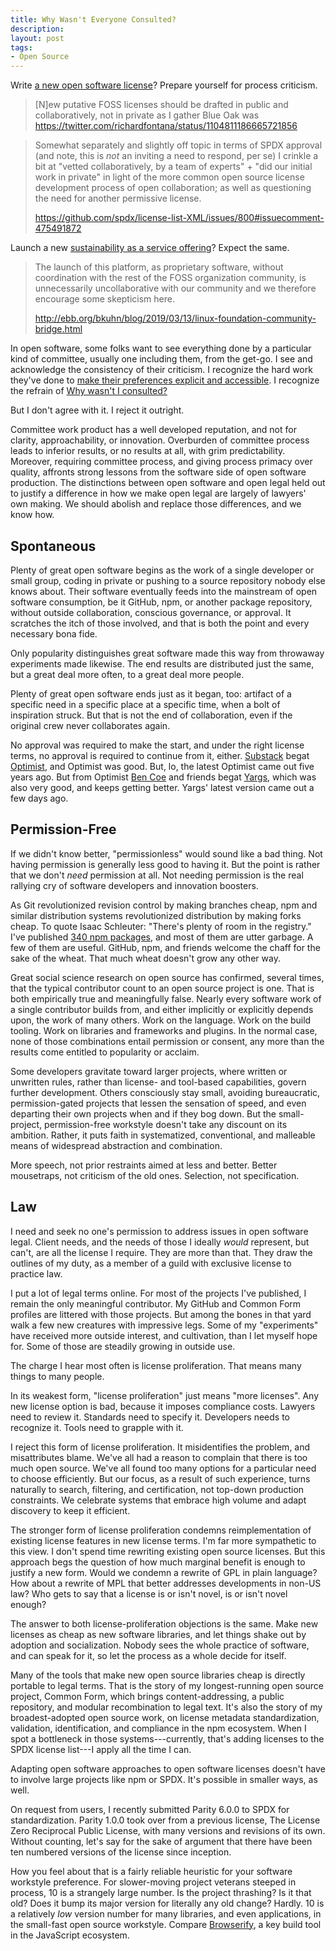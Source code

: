 ```yaml
---
title: Why Wasn't Everyone Consulted?
description:
layout: post
tags:
- Open Source
---
```


Write [a new open software license](https://blueoakcouncil.org/license/1.0.0.html)?  Prepare yourself for process criticism.

> [N]ew putative FOSS licenses should be drafted in public and collaboratively, not in private as I gather Blue Oak was
> <https://twitter.com/richardfontana/status/1104811186665721856>

> Somewhat separately and slightly off topic in terms of SPDX approval (and note, this is *not* an inviting a need to respond, per se) I crinkle a bit at "vetted collaboratively, by a team of experts" + "did our initial work in private" in light of the more common open source license development process of open collaboration; as well as questioning the need for another permissive license.
>
> <https://github.com/spdx/license-list-XML/issues/800#issuecomment-475491872>

Launch a new [sustainability as a service offering](https://communitybridge.org/)?  Expect the same.

> The launch of this platform, as proprietary software, without coordination with the rest of the FOSS organization community, is unnecessarily uncollaborative with our community and we therefore encourage some skepticism here.
>
> <http://ebb.org/bkuhn/blog/2019/03/13/linux-foundation-community-bridge.html>

In open software, some folks want to see everything done by a particular kind of committee, usually one including them, from the get-go.  I see and acknowledge the consistency of their criticism.  I recognize the hard work they've done to [make their preferences explicit and accessible](https://github.com/richardfontana/hbr/blob/master/HBR.md).  I recognize the refrain of [Why wasn't I consulted?](https://youtu.be/m0rakUuPXFM?t=746)

But I don't agree with it.  I reject it outright.

Committee work product has a well developed reputation, and not for clarity, approachability, or innovation.  Overburden of committee process leads to inferior results, or no results at all, with grim predictability.  Moreover, requiring committee process, and giving process primacy over quality, affronts strong lessons from the software side of open software production.  The distinctions between open software and open legal held out to justify a difference in how we make open legal are largely of lawyers' own making.  We should abolish and replace those differences, and we know how.

## Spontaneous

Plenty of great open software begins as the work of a single developer or small group, coding in private or pushing to a source repository nobody else knows about.  Their software eventually feeds into the mainstream of open software consumption, be it GitHub, npm, or another package repository, without outside collaboration, conscious governance, or approval.  It scratches the itch of those involved, and that is both the point and every necessary bona fide.

Only popularity distinguishes great software made this way from throwaway experiments made likewise.  The end results are distributed just the same, but a great deal more often, to a great deal more people.

Plenty of great open software ends just as it began, too: artifact of a specific need in a specific place at a specific time, when a bolt of inspiration struck.  But that is not the end of collaboration, even if the original crew never collaborates again.

No approval was required to make the start, and under the right license terms, no approval is required to continue from it, either.  [Substack](http://substack.net/) begat [Optimist](https://www.npmjs.com/packages/optimist), and Optimist was good.  But, lo, the latest Optimist came out five years ago.  But from Optimist [Ben Coe](https://github.com/bcoe) and friends begat [Yargs](https://www.npmjs.com/packages/yargs), which was also very good, and keeps getting better.  Yargs' latest version came out a few days ago.

## Permission-Free

If we didn't know better, "permissionless" would sound like a bad thing.  Not having permission is generally less good to having it.  But the point is rather that we don't _need_ permission at all.  Not needing permission is the real rallying cry of software developers and innovation boosters.

As Git revolutionized revision control by making branches cheap, npm and similar distribution systems revolutionized distribution by making forks cheap.  To quote Isaac Schleuter: "There's plenty of room in the registry."  I've published [340 npm packages](https://npmjs.com/~kemitchell), and most of them are utter garbage.  A few of them are useful.  GitHub, npm, and friends welcome the chaff for the sake of the wheat.  That much wheat doesn't grow any other way.

Great social science research on open source has confirmed, several times, that the typical contributor count to an open source project is one.  That is both empirically true and meaningfully false.  Nearly every software work of a single contributor builds from, and either implicitly or explicitly depends upon, the work of many others.  Work on the language.  Work on the build tooling.  Work on libraries and frameworks and plugins.  In the normal case, none of those combinations entail permission or consent, any more than the results come entitled to popularity or acclaim.

Some developers gravitate toward larger projects, where written or unwritten rules, rather than license- and tool-based capabilities, govern further development.  Others consciously stay small, avoiding bureaucratic, permission-gated projects that lessen the sensation of speed, and even departing their own projects when and if they bog down.  But the small-project, permission-free workstyle doesn't take any discount on its ambition.  Rather, it puts faith in systematized, conventional, and malleable means of widespread abstraction and combination.

More speech, not prior restraints aimed at less and better.  Better mousetraps, not criticism of the old ones.  Selection, not specification.

## Law

I need and seek no one's permission to address issues in open software legal.  Client needs, and the needs of those I ideally _would_ represent, but can't,  are all the license I require.  They are more than that.  They draw the outlines of my duty, as a member of a guild with exclusive license to practice law.

I put a lot of legal terms online.  For most of the projects I've published, I remain the only meaningful contributor.  My GitHub and Common Form profiles are littered with those projects.  But among the bones in that yard walk a few new creatures with impressive legs.  Some of my "experiments" have received more outside interest, and cultivation, than I let myself hope for.  Some of those are steadily growing in outside use.

The charge I hear most often is license proliferation.  That means many things to many people.

In its weakest form, "license proliferation" just means "more licenses".  Any new license option is bad, because it imposes compliance costs.  Lawyers need to review it.  Standards need to specify it.  Developers needs to recognize it.  Tools need to grapple with it.

I reject this form of license proliferation.  It misidentifies the problem, and misattributes blame.  We've all had a reason to complain that there is too much open source.  We've all found too many options for a particular need to choose efficiently.  But our focus, as a result of such experience, turns naturally to search, filtering, and certification, not top-down production constraints.  We celebrate systems that embrace high volume and adapt discovery to keep it efficient.

The stronger form of license proliferation condemns reimplementation of existing license features in new license terms.  I'm far more sympathetic to this view.  I don't spend time rewriting existing open source licenses.  But this approach begs the question of how much marginal benefit is enough to justify a new form.  Would we condemn a rewrite of GPL in plain language?  How about a rewrite of MPL that better addresses developments in non-US law?  Who gets to say that a license is or isn't novel, is or isn't novel enough?

The answer to both license-proliferation objections is the same.  Make new licenses as cheap as new software libraries, and let things shake out by adoption and socialization.  Nobody sees the whole practice of software, and can speak for it, so let the process as a whole decide for itself.

Many of the tools that make new open source libraries cheap is directly portable to legal terms.  That is the story of my longest-running open source project, Common Form, which brings content-addressing, a public repository, and modular recombination to legal text.  It's also the story of my broadest-adopted open source work, on license metadata standardization, validation, identification, and compliance in the npm ecosystem.  When I spot a bottleneck in those systems---currently, that's adding licenses to the SPDX license list---I apply all the time I can.

Adapting open software approaches to open software licenses doesn't have to involve large projects like npm or SPDX.  It's possible in smaller ways, as well.

On request from users, I recently submitted Parity 6.0.0 to SPDX for standardization.  Parity 1.0.0 took over from a previous license, The License Zero Reciprocal Public License, with many versions and revisions of its own.  Without counting, let's say for the sake of argument that there have been ten numbered versions of the license since inception.

How you feel about that is a fairly reliable heuristic for your software workstyle preference.  For slower-moving project veterans steeped in process, 10 is a strangely large number.  Is the project thrashing?  Is it that old?  Does it bump its major version for literally any old change?  Hardly.  10 is a relatively _low_ version number for many libraries, and even applications, in the small-fast open source workstyle.  Compare [Browserify](https://www.npmjs.com/packages/browserify/versions), a key build tool in the JavaScript ecosystem.
